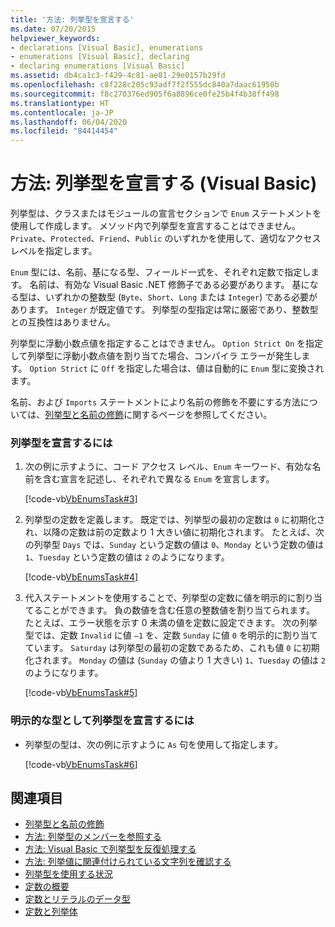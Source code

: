```yaml
---
title: '方法: 列挙型を宣言する'
ms.date: 07/20/2015
helpviewer_keywords:
- declarations [Visual Basic], enumerations
- enumerations [Visual Basic], declaring
- declaring enumerations [Visual Basic]
ms.assetid: db4ca1c3-f429-4c81-ae81-29e0157b29fd
ms.openlocfilehash: c8f228c205c93adf7f2f555dc840a7daac61950b
ms.sourcegitcommit: f8c270376ed905f6a8896ce0fe25b4f4b38ff498
ms.translationtype: HT
ms.contentlocale: ja-JP
ms.lasthandoff: 06/04/2020
ms.locfileid: "84414454"
---
```

# <a name="how-to-declare-enumerations-visual-basic"></a>方法: 列挙型を宣言する (Visual Basic)
列挙型は、クラスまたはモジュールの宣言セクションで `Enum` ステートメントを使用して作成します。 メソッド内で列挙型を宣言することはできません。 `Private`、`Protected`、`Friend`、`Public` のいずれかを使用して、適切なアクセス レベルを指定します。  
  
 `Enum` 型には、名前、基になる型、フィールド一式を、それぞれ定数で指定します。 名前は、有効な Visual Basic .NET 修飾子である必要があります。 基になる型は、いずれかの整数型 (`Byte`、`Short`、`Long` または `Integer`) である必要があります。 `Integer` が既定値です。 列挙型の型指定は常に厳密であり、整数型との互換性はありません。  
  
 列挙型に浮動小数点値を指定することはできません。 `Option Strict On` を指定して列挙型に浮動小数点値を割り当てた場合、コンパイラ エラーが発生します。 `Option Strict` に `Off` を指定した場合は、値は自動的に `Enum` 型に変換されます。  
  
 名前、および `Imports` ステートメントにより名前の修飾を不要にする方法については、[列挙型と名前の修飾](enumerations-and-name-qualification.md)に関するページを参照してください。  
  
### <a name="to-declare-an-enumeration"></a>列挙型を宣言するには  
  
1. 次の例に示すように、コード アクセス レベル、`Enum` キーワード、有効な名前を含む宣言を記述し、それぞれで異なる `Enum` を宣言します。  
  
     [!code-vb[VbEnumsTask#3](~/samples/snippets/visualbasic/VS_Snippets_VBCSharp/VbEnumsTask/VB/Class2.vb#3)]  
  
2. 列挙型の定数を定義します。 既定では、列挙型の最初の定数は `0` に初期化され、以降の定数は前の定数より 1 大きい値に初期化されます。 たとえば、次の列挙型 `Days` では、`Sunday` という定数の値は `0`、`Monday` という定数の値は `1`、`Tuesday` という定数の値は `2` のようになります。  
  
     [!code-vb[VbEnumsTask#4](~/samples/snippets/visualbasic/VS_Snippets_VBCSharp/VbEnumsTask/VB/Class2.vb#4)]  
  
3. 代入ステートメントを使用することで、列挙型の定数に値を明示的に割り当てることができます。 負の数値を含む任意の整数値を割り当てられます。 たとえば、エラー状態を示す 0 未満の値を定数に設定できます。 次の列挙型では、定数 `Invalid` に値 `–1` を、定数 `Sunday` に値 `0` を明示的に割り当てています。 `Saturday` は列挙型の最初の定数であるため、これも値 `0` に初期化されます。 `Monday` の値は (`Sunday` の値より 1 大きい) `1`、`Tuesday` の値は `2` のようになります。  
  
     [!code-vb[VbEnumsTask#5](~/samples/snippets/visualbasic/VS_Snippets_VBCSharp/VbEnumsTask/VB/Class2.vb#5)]  
  
### <a name="to-declare-an-enumeration-as-an-explicit-type"></a>明示的な型として列挙型を宣言するには  
  
- 列挙型の型は、次の例に示すように `As` 句を使用して指定します。  
  
     [!code-vb[VbEnumsTask#6](~/samples/snippets/visualbasic/VS_Snippets_VBCSharp/VbEnumsTask/VB/Class2.vb#6)]  
  
## <a name="see-also"></a>関連項目

- [列挙型と名前の修飾](enumerations-and-name-qualification.md)
- [方法: 列挙型のメンバーを参照する](how-to-refer-to-an-enumeration-member.md)
- [方法: Visual Basic で列挙型を反復処理する](how-to-iterate-through-an-enumeration.md)
- [方法: 列挙値に関連付けられている文字列を確認する](how-to-determine-the-string-associated-with-an-enumeration-value.md)
- [列挙型を使用する状況](when-to-use-an-enumeration.md)
- [定数の概要](constants-overview.md)
- [定数とリテラルのデータ型](constant-and-literal-data-types.md)
- [定数と列挙体](../../../language-reference/constants-and-enumerations.md)
